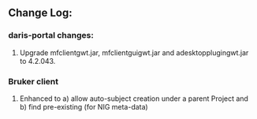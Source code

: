 
## Change Log:

### daris-portal changes:

1. Upgrade mfclientgwt.jar, mfclientguigwt.jar and adesktopplugingwt.jar to 4.2.043. 

### Bruker client
1. Enhanced to a) allow auto-subject creation under a parent Project and b) find pre-existing (for NIG meta-data)
